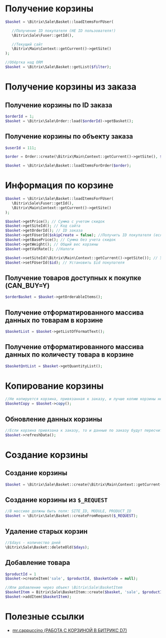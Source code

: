 # Получение корзины
```php
$basket = \Bitrix\Sale\Basket::loadItemsForFUser(

   //Получение ID покупателя (НЕ ID пользователя!)
   \Bitrix\Sale\Fuser::getId(),

   //Текущий сайт
   \Bitrix\Main\Context::getCurrent()->getSite()
);

//Обёртка над ORM
$basket = \Bitrix\Sale\Basket::getList($filter);
```

# Получение корзины из заказа

## Получение корзины по ID заказа
```php
$orderId = 1;
$basket = \Bitrix\Sale\Order::load($orderId)->getBasket();
```

## Получение корзины по объекту заказа
```php
$userId = 111;

$order = Order::create(\Bitrix\Main\Context::getCurrent()->getSite(), $userId);

$basket = \Bitrix\Sale\Basket::loadItemsForOrder($order);
```

# Информация по корзине
```php
$basket = \Bitrix\Sale\Basket::loadItemsForFUser(
   \Bitrix\Sale\Fuser::getId(),
   \Bitrix\Main\Context::getCurrent()->getSite()
);

$basket->getPrice(); // Сумма с учетом скидок
$basket->getSiteId(); // Код сайта
$basket->getOrderId(); // ID заказа
$basket->getFUserId($skipCreate = false); //Получить ID покупателя (если подать true он будет создан)
$basket->getBasePrice(); // Сумма без учета скидок
$basket->getWeight(); // Общий вес корзины
$basket->getVatRate(); //Налоги

$basket->setSiteId(\Bitrix\Main\Context::getCurrent()->getSite()); // Установить код сайта
$basket->setFUserId($id); // Установить $id покупателя
```

## Получение товаров доступных к покупке (CAN_BUY=Y)
```php
$orderBasket = $basket->getOrderableItems();
```

## Получение отформатированного массива данных по товарам в корзине
```php
$basketList = $basket->getListOfFormatText();
```

## Получение отформатированного массива данных по количесту товара в корзине
```php
$basketQntList = $basket->getQuantityList();
```
# Копирование корзины
```php
//Не копируется корзина, привязанная к заказу, и лучше копию корзины не сохранять)))
$basketCopy = $basket->copy();
```

## Обновление данных корзины
```php
//Если корзина привязана к заказу, то и данные по заказу будут пересчитаны
$basket->refreshData();
```

# Создание корзины
## Создание корзины
```php
$basket = \Bitrix\Sale\Basket::create(\Bitrix\Main\Context::getCurrent()->getSite())
```
## Создание корзины из `$_REQUEST`
```php
//В массиве должны быть поля: SITE_ID, MODULE, PRODUCT_ID
$basket = \Bitrix\Sale\Basket::createFromRequest($_REQUEST);
```
## Удаление старых корзин
```php
//$days - количество дней
\Bitrix\Sale\Basket::deleteOld($days);
```

## Добавление товара
```php
$productId = 1
$basket->createItem('sale', $productId, $basketCode = null);

//Или добавление через объект \Bitrix\Sale\BasketItem
$basketItem = Bitrix\Sale\BasketItem::create($basket, 'sale', $productId, $basketCode = null)
$basket->addItem($basketItem);
```
# Полезные ссылки
* [mr.cappuccino (РАБОТА С КОРЗИНОЙ В БИТРИКС D7)](https://mrcappuccino.ru/blog/post/work-with-basket-bitrix-d7)
